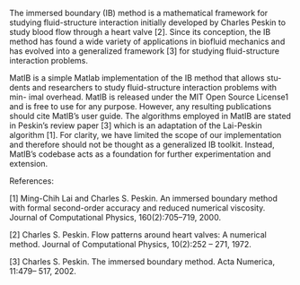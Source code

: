 The immersed boundary (IB) method is a mathematical framework for studying fluid-structure interaction initially developed by Charles Peskin to study blood flow through a heart valve [2]. Since its conception, the IB method has found a wide variety of applications in biofluid mechanics and has evolved into a generalized framework [3] for studying fluid-structure interaction problems.

MatIB is a simple Matlab implementation of the IB method that allows stu- dents and researchers to study fluid-structure interaction problems with min- imal overhead. MatIB is released under the MIT Open Source License1 and is free to use for any purpose. However, any resulting publications should cite MatIB’s user guide. The algorithms employed in MatIB are stated in Peskin’s review paper [3] which is an adaptation of the Lai-Peskin algorithm [1]. For clarity, we have limited the scope of our implementation and therefore should not be thought as a generalized IB toolkit. Instead, MatIB’s codebase acts as a foundation for further experimentation and extension.

References:


[1] Ming-Chih Lai and Charles S. Peskin. An immersed boundary method with formal second-order accuracy and reduced numerical viscosity. Journal of Computational Physics, 160(2):705–719, 2000.

[2] Charles S. Peskin. Flow patterns around heart valves: A numerical method. Journal of Computational Physics, 10(2):252 – 271, 1972.

[3] Charles S. Peskin. The immersed boundary method. Acta Numerica, 11:479– 517, 2002.
